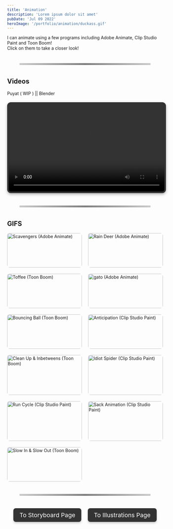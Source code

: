 ```yaml
---
title: 'Animation'
description: 'Lorem ipsum dolor sit amet'
pubDate: 'Jul 09 2022'
heroImage: '/portfolio/animation/duckass.gif'
---
```


I can animate using a few programs including Adobe Animate, Clip Studio Paint and Toon Boom!<br>Click on them to take a closer look!

<hr class="custom-line">

## Videos

Puyat ( WIP ) || Blender
<div class="video-container">
  <video controls>
    <source src="/portfolio/animation/wips.mp4" type="video/mp4">
    Your browser does not support the video tag.
  </video>
</div>

<hr class="custom-line">

## GIFS

<div class="gallery-container">
  <div class="image-container">
    <img
      src="/portfolio/animation/so-much-scavs.gif"
      alt="Scavengers (Adobe Animate)"
      class="clickable-image"
      data-title="Scavengers"
      data-description="Adobe Animate"
    />
    <div class="overlay">
      <h3>Scavengers</h3>
      <p>Adobe Animate</p>
    </div>
  </div>
  
  <div class="image-container">
    <img
      src="/portfolio/animation/pookiedeer.gif"
      alt="Rain Deer (Adobe Animate)"
      class="clickable-image"
      data-title="Rain Deer"
      data-description="Adobe Animate"
    />
    <div class="overlay">
      <h3>Rain Deer</h3>
      <p>Adobe Animate</p>
    </div>
  </div>
  
  <div class="image-container">
    <img
      src="/portfolio/animation/toffee.gif"
      alt="Toffee (Toon Boom)"
      class="clickable-image"
      data-title="Toffee"
      data-description="Toon Boom"
    />
    <div class="overlay">
      <h3>Toffee</h3>
      <p>Toon boom</p>
    </div>
  </div>

  <div class="image-container">
    <img
      src="/portfolio/animation/gato.gif"
      alt="gato (Adobe Animate)"
      class="clickable-image"
      data-title="gato"
      data-description="Adobe Animate"
    />
    <div class="overlay">
      <h3>gato</h3>
      <p>Adobe Animate</p>
    </div>
  </div>

  <div class="image-container">
    <img
      src="/portfolio/animation/ball.gif"
      alt="Bouncing Ball (Toon Boom)"
      class="clickable-image"
      data-title="Bouncing Ball"
      data-description="Toon Boom"
    />
    <div class="overlay">
      <h3>Bouncing Ball</h3>
      <p>Toon Boom</p>
    </div>
  </div>

  <div class="image-container">
    <img
      src="/portfolio/animation/disney hopefully.gif"
      alt="Anticipation (Clip Studio Paint)"
      class="clickable-image"
      data-title="Anticipation"
      data-description="Clip Studio Paint"
    />
    <div class="overlay">
      <h3>Anticipation</h3>
      <p>Clip Studio Paint</p>
    </div>
  </div>
  
  <div class="image-container">
    <img
      src="/portfolio/animation/duckass.gif"
      alt="Clean Up & Inbetweens (Toon Boom)"
      class="clickable-image"
      data-title="Clean Up & Inbetweens"
      data-description="Toon Boom"
    />
    <div class="overlay">
      <h3>Clean Up & Inbetweens</h3>
      <p>Toon Boom</p>
    </div>
  </div>
  
  <div class="image-container">
    <img
      src="/portfolio/animation/idi.gif"
      alt="Idiot Spider (Clip Studio Paint)"
      class="clickable-image"
      data-title="Idiot Spider"
      data-description="Clip Studio Paint"
    />
    <div class="overlay">
      <h3>Idiot Spider</h3>
      <p>Clip Studio Paint</p>
    </div>
  </div>
  
  <div class="image-container">
    <img
      src="/portfolio/animation/RUNNINGMAN.gif"
      alt="Run Cycle (Clip Studio Paint)"
      class="clickable-image"
      data-title="Anticipation"
      data-description="Clip Studio Paint"
    />
    <div class="overlay">
      <h3>Run Cycle</h3>
      <p>Clip Studio Paint</p>
    </div>
  </div>
  
  <div class="image-container">
    <img
      src="/portfolio/animation/SACK.gif"
      alt="Sack Animation (Clip Studio Paint)"
      class="clickable-image"
      data-title="Anticipation"
      data-description="Clip Studio Paint"
    />
    <div class="overlay">
      <h3>Sack Animation</h3>
      <p>Clip Studio Paint</p>
    </div>
  </div>
  
  <div class="image-container">
    <img
      src="/portfolio/animation/slowinslowout.gif"
      alt="Slow In & Slow Out (Toon Boom)"
      class="clickable-image"
      data-title="Anticipation"
      data-description="Clip Studio Paint"
    />
    <div class="overlay">
      <h3>Slow In & Slow Out</h3>
      <p>Toon Boom</p>
    </div>
  </div>

  <!-- Add other images in the same format -->
</div>

<!-- Modal Structure -->
<div id="image-modal" class="modal">
  <span id="close-modal" class="close">&times;</span>
  <img id="modal-img" class="modal-content" alt="Modal Image" />
  <div class="modal-caption">
    <h2 id="modal-title"></h2>
    <p id="modal-description-text"></p>
  </div>
</div>

<hr class="custom-line">

<div class="button-container">
  <a href="/blog/storyboard" class="button left-button">To Storyboard Page</a>
  <a href="/blog/illustration" class="button right-button">To Illustrations Page</a>
</div>

<style>

/* Video container styling */
.video-container {
  position: relative;
  width: 100%;
  max-width: 100%;
  height: 0;
  padding-bottom: 56.25%; /* 16:9 Aspect Ratio */
  background-color: #000; /* Optional: Adds background color */
  margin: 20px auto;
  border: 5px solid #333; /* Light border around the video */
  border-radius: 12px; /* Rounded corners */
  box-shadow: 0 4px 10px rgba(0, 0, 0, 0.3); /* Soft shadow for depth */
  overflow: hidden; /* Ensures rounded corners aren't cut off */
}

/* Video styling */
.video-container video {
  position: absolute;
  top: 0;
  left: 0;
  width: 100%;
  height: 100%;
  object-fit: cover; /* Ensures the video fills the container */
  pointer-events: auto; /* Allow interaction with the video */
}

/* Prevent downloading the video */
video::-webkit-media-controls-download-button {
  display: none; /* Hides the download button in Chrome */
}

video::-moz-media-controls-download-button {
  display: none; /* Hides the download button in Firefox */
}

/* Optional: Add play button overlay */
.video-container::before {
  content: '\f04b'; /* Unicode for play icon */
  font-family: 'FontAwesome'; /* Use FontAwesome for icon */
  font-size: 50px;
  color: white;
  position: absolute;
  top: 50%;
  left: 50%;
  transform: translate(-50%, -50%);
  pointer-events: none; /* Disable interaction with the overlay */
}

/* Container to position buttons */
.button-container {
  top: 100%; /* Center vertically */
  width: 100%;
  display: flex;
  justify-content: space-between;
  pointer-events: none; /* Disable interference for non-interactive areas */
}

/* General button styles */
.button {
  pointer-events: auto; /* Enable interaction for buttons */
  padding: 10px 20px;
  background: #333;
  color: white;
  text-decoration: none;
  font-size: 1.2rem;
  border-radius: 8px;
  transition: transform 0.3s ease, background-color 0.3s ease;
  box-shadow: 0 4px 6px rgba(0, 0, 0, 0.2);
}

/* Position buttons */
.left-button {
  margin-left: 20px;
}

.right-button {
  margin-right: 20px;
}

/* Hover effect */
.button:hover {
  transform: scale(1.02); /* Grow on hover */
  background-color: #555; /* Change color on hover */
}
/* Custom Line Style */
.custom-line {
  border: 0;
  height: 6px;
  background: linear-gradient(to right, rgba(0, 0, 0, 0.2), rgba(0, 0, 0, 0.5), rgba(0, 0, 0, 0.2));
  margin: 40px;
}

/* Gallery Container for 2-Column Layout */
.gallery-container {
  display: grid;
  grid-template-columns: repeat(2, 1fr);
  gap: 20px;
  justify-items: center;
}

@media (max-width: 768px) {
  .gallery-container {
    grid-template-columns: 1fr;
  }
}

.image-container {
  position: relative;
  width: 100%;
  max-width: 400px;
  overflow: hidden;
  cursor: pointer;
  transition: transform 0.3s ease-out;
}

.image-container img {
  width: 100%;
  height: auto;
  object-fit: cover;
  border-radius: 8px;
}

/* Modal Styling */
.modal {
  display: none;
  position: fixed;
  z-index: 1000;
  left: 0;
  top: 0;
  width: 100%;
  height: 100%;
  overflow: auto;
  background-color: rgba(0, 0, 0, 0.8);
  justify-content: center;
  align-items: center;
  transition: opacity 0.2s ease;
    backdrop-filter: blur(10px); /* Apply blur effect to the background */
  -webkit-backdrop-filter: blur(10px); /* For Safari support */
}

.close {
  position: absolute;
  top: 10px;
  right: 20px;
  color: white;
  font-size: 30px;
  font-weight: bold;
  cursor: pointer;
}

/* Modal Content */
.modal-content {
  max-width: 60%;
  max-height: 60%;
  margin: auto;
  display: block;
  transform: none; /* Removed translateX */
  position: relative; /* Ensures positioning relative to the parent container */
  display: flex; /* Enables flexbox */
  justify-content: center; /* Center horizontally */
  align-items: center; /* Center vertically */
  padding: 10px; /* Optional: adds padding around the content */
}

/* Modal Description */
.modal-caption {
  color: white;
  text-align: center;
  position: absolute;
  bottom: 20px; /* Adjust the distance from the bottom */
  left: 50%; /* Center horizontally */
  transform: translateX(-50%); /* Offset by 50% of its width to perfectly center */
  width: 100%; /* Ensure description stays within the modal's width */
}


/* Responsive Layout for Mobile */
@media (max-width: 768px) {
  /* Ensure modal content and description are centered */
  .modal-content {
    max-width: 90%; /* Ensure it doesn't overflow on mobile */
    max-height: 90%; /* Adjust the max height to fit better on small screens */
    transform: translateX(0); /* Remove horizontal translation */
  }

  .modal-caption {
    width: 100%; /* Ensure the description takes the full width */
    transform: translateY(20px); /* Adjust vertical position */
    margin-top: 20px; /* Adjust spacing between the image and description */
	transform: translateX(-50%);
  }
}

@media (max-width: 480px) {
  .modal-caption h3 {
    font-size: 18px; /* Smaller title size for small screens */
  }

  .modal-caption p {
    font-size: 14px; /* Smaller text for description */
  }
}
</style>

<script>
// Get the modal and image elements
const modal = document.getElementById("image-modal");
const modalImg = document.getElementById("modal-img");
const closeModal = document.getElementById("close-modal");

// Get the modal title and description elements
const modalTitle = document.getElementById("modal-title");
const modalDescriptionText = document.getElementById("modal-description-text");

// Get all images with the class 'clickable-image'
const images = document.querySelectorAll(".clickable-image");

// Loop through each image and add an event listener
images.forEach((img) => {
  img.addEventListener("click", (e) => {
    modal.style.display = "flex"; // Show the modal
    modal.style.opacity = 1; // Fade in the modal
    modalImg.src = e.target.src; // Set the modal image source to the clicked image

    // Get the title and description from the clicked image's data attributes
    modalTitle.textContent = e.target.getAttribute("data-title");
    modalDescriptionText.textContent = e.target.getAttribute("data-description");
  });
});

// Close the modal when clicking the 'X' button
closeModal.addEventListener("click", () => {
  modal.style.opacity = 0; // Fade out the modal
  setTimeout(() => {
    modal.style.display = "none"; // Hide the modal after the fade-out
  }, 500); // Match the fade-out time (0.5s)
});

// Close the modal when clicking anywhere outside the image
window.addEventListener("click", (e) => {
  if (e.target === modal) {
    modal.style.opacity = 0; // Fade out the modal
    setTimeout(() => {
      modal.style.display = "none"; // Hide the modal after the fade-out
    }, 500); // Match the fade-out time (0.5s)
  }
});
</script>

